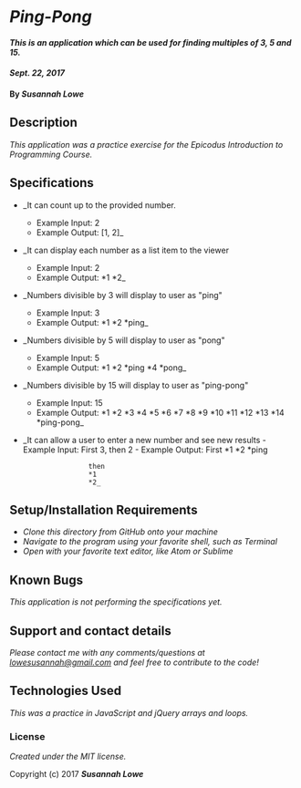 # _Ping-Pong_

#### _This is an application which can be used for finding multiples of 3, 5 and 15._

#### _Sept. 22, 2017_

#### By _**Susannah Lowe**_

## Description

_This application was a practice exercise for the Epicodus Introduction to Programming Course._

## Specifications
* _It can count up to the provided number.
    - Example Input: 2
    - Example Output: [1, 2]_


* _It can display each number as a list item to the viewer
    - Example Input: 2
    - Example Output: *1
                      *2_

* _Numbers divisible by 3 will display to user as "ping"
    - Example Input: 3
    - Example Output: *1
                      *2
                      *ping_

* _Numbers divisible by 5 will display to user as "pong"
    - Example Input: 5
    - Example Output: *1
                      *2
                      *ping
                      *4
                      *pong_

* _Numbers divisible by 15 will display to user as "ping-pong"
    - Example Input: 15
    - Example Output: *1
                      *2
                      *3
                      *4
                      *5
                      *6
                      *7
                      *8
                      *9
                      *10
                      *11
                      *12
                      *13
                      *14
                      *ping-pong_

* _It can allow a user to enter a new number and see new results
      - Example Input: First 3, then 2
      - Example Output: First
                      *1
                      *2
                      *ping

                      then
                      *1
                      *2_

## Setup/Installation Requirements

* _Clone this directory from GitHub onto your machine_
* _Navigate to the program using your favorite shell, such as Terminal_
* _Open with your favorite text editor, like Atom or Sublime_


## Known Bugs

_This application is not performing the specifications yet._

## Support and contact details

_Please contact me with any comments/questions at lowesusannah@gmail.com and feel free to contribute to the code!_

## Technologies Used

_This was a practice in JavaScript and jQuery arrays and loops._

### License

*Created under the MIT license.*

Copyright (c) 2017 **_Susannah Lowe_**
